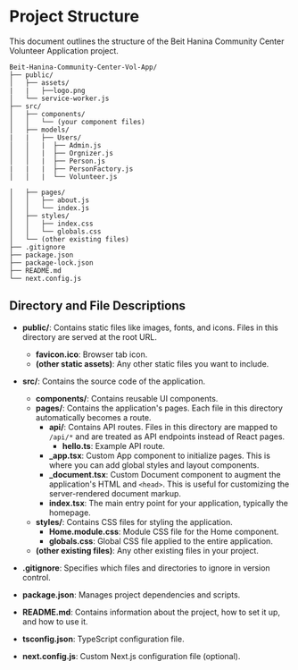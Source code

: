 # Project Structure

This document outlines the structure of the Beit Hanina Community Center Volunteer Application project.

```
Beit-Hanina-Community-Center-Vol-App/
├── public/
│   ├── assets/
|   |   ├──logo.png
│   └── service-worker.js
├── src/
│   ├── components/
│   │   └── (your component files)
│   ├── models/
|   |   ├── Users/
│   │   |  ├── Admin.js
│   │   |  ├── Orgnizer.js
│   │   |  ├── Person.js
|   |   |  ├── PersonFactory.js
│   │   |  └── Volunteer.js

│   ├── pages/
│   │   ├── about.js
│   │   └── index.js
│   ├── styles/
│   │   ├── index.css
│   │   └── globals.css
│   └── (other existing files)
├── .gitignore
├── package.json
├── package-lock.json
├── README.md
└── next.config.js
```

## Directory and File Descriptions

- **public/**: Contains static files like images, fonts, and icons. Files in this directory are served at the root URL.
  - **favicon.ico**: Browser tab icon.
  - **(other static assets)**: Any other static files you want to include.

- **src/**: Contains the source code of the application.
  - **components/**: Contains reusable UI components.
  - **pages/**: Contains the application's pages. Each file in this directory automatically becomes a route.
    - **api/**: Contains API routes. Files in this directory are mapped to `/api/*` and are treated as API endpoints instead of React pages.
      - **hello.ts**: Example API route.
    - **_app.tsx**: Custom App component to initialize pages. This is where you can add global styles and layout components.
    - **_document.tsx**: Custom Document component to augment the application's HTML and `<head>`. This is useful for customizing the server-rendered document markup.
    - **index.tsx**: The main entry point for your application, typically the homepage.
  - **styles/**: Contains CSS files for styling the application.
    - **Home.module.css**: Module CSS file for the Home component.
    - **globals.css**: Global CSS file applied to the entire application.
  - **(other existing files)**: Any other existing files in your project.

- **.gitignore**: Specifies which files and directories to ignore in version control.

- **package.json**: Manages project dependencies and scripts.

- **README.md**: Contains information about the project, how to set it up, and how to use it.

- **tsconfig.json**: TypeScript configuration file.

- **next.config.js**: Custom Next.js configuration file (optional).
